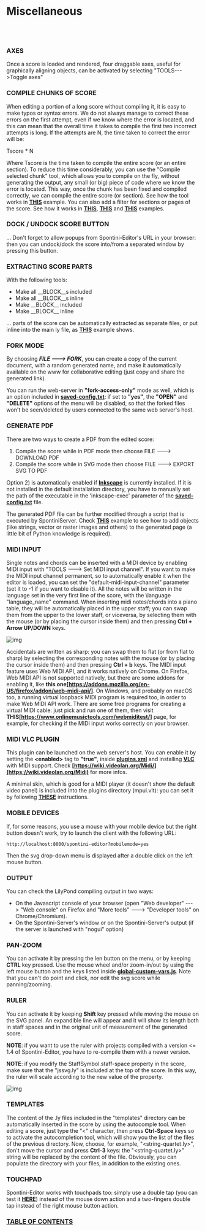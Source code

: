 <!--
Created (20/11/2020) by Paolo-Prete.
This file is part of Spontini-Editor project.

Spontini-Editor is free software: you can redistribute it and/or modify
it under the terms of the GNU General Public License as published by
the Free Software Foundation, either version 3 of the License, or
(at your option) any later version.
Spontini-Editor is distributed in the hope that it will be useful,
but WITHOUT ANY WARRANTY; without even the implied warranty of
MERCHANTABILITY or FITNESS FOR A PARTICULAR PURPOSE.  See the
GNU General Public License for more details.

You should have received a copy of the GNU General Public License
along with Spontini-Editor. If not, see <http://www.gnu.org/licenses/>.
-->

# Miscellaneous
<br></br>

### AXES

Once a score is loaded and rendered, four draggable axes, useful for graphically aligning objects, can be activated by selecting "TOOLS--->Toggle axes"

### COMPILE CHUNKS OF SCORE

When editing a portion of a long score without compiling it, it is easy to make typos or syntax errors. We do not always manage to correct these errors on the first attempt, even if we know where the error is located, and this can mean that the overall time it takes to compile the first two incorrect attempts is long. If the attempts are N, the time taken to correct the error will be:

Tscore * N

Where Tscore is the time taken to compile the entire score (or an entire section). To reduce this time considerably, you can use the "Compile selected chunk" tool, which allows you to compile on the fly, without generating the output, any small (or big) piece of code where we know the error is located.
This way, once the chunk has been fixed and compiled correctly, we can compile the entire score (or section).
See how the tool works in **[THIS](../examples/chunks-example.ly)** example.
You can also add a filter for sections or pages of the score. See how it works in **[THIS](../examples/filter-example-1.ly)**,  **[THIS](../examples/filter-example-2.ly)** and **[THIS](../examples/filter-example-3.ly)** examples.

### DOCK / UNDOCK SCORE BUTTON

... Don't forget to allow popups from Spontini-Editor's URL in your browser: then you can undock/dock the score into/from a separated window by pressing this button.

### EXTRACTING SCORE PARTS

With the following tools:

  * Make all &#95;&#95;BLOCK&#95;&#95;s included
  * Make all &#95;&#95;BLOCK&#95;&#95;s inline
  * Make &#95;&#95;BLOCK&#95;&#95; included
  * Make &#95;&#95;BLOCK&#95;&#95; inline

... parts of the score can be automatically extracted as separate files, or put inline into the main ly file, as **[THIS](../examples/string-quartet-template-example.ly)** example shows.
  
### FORK MODE

By choosing ***FILE ---> FORK***, you can create a copy of the current document, with a random generated name, and make it automatically available on the www for collaborative editing (just copy and share the generated link).

You can run the web-server in **"fork-access-only"** mode as well, which is an option included in **[saved-config.txt](../lib/saved-config.txt)**: if set to **"yes"**, the **"OPEN"** and **"DELETE"** options of the menu will be disabled, so that the forked files won't be seen/deleted by users connected to the same web server's host.

### GENERATE PDF

There are two ways to create a PDF from the edited score:

  1) Compile the score while in PDF mode then choose FILE ---> DOWNLOAD PDF
  2) Compile the score while in SVG mode then choose FILE ---> EXPORT SVG TO PDF

Option 2) is automatically enabled if **[Inkscape](https://inkscape.org/)** is currently installed. If it is not installed in the default installation directory, you have to manually set the path of the executable in the 'inkscape-exec' parameter of the **[saved-config.txt](../lib/saved-config.txt)** file.

The generated PDF file can be further modified through a script that is executed by SpontiniServer. Check **[THIS](../examples/pdf-manipulate-example.ly)** example to see how to add objects (like strings, vector or raster images and others) to the generated page (a little bit of Python knowledge is required).

### MIDI INPUT

Single notes and chords can be inserted with a MIDI device by enabling MIDI input with "TOOLS ---> Set MIDI input channel". If you want to make the MIDI input channel permanent, so to automatically enable it when the editor is loaded, you can set the "default-midi-input-channel" parameter (set it to -1 if you want to disable it).
All the notes will be written in the language set in the very first line of the score, with the \language  "language_name" command. When inserting midi notes/chords into a piano table, they will be automatically placed in the upper staff; you can swap them from the upper to the lower staff, or viceversa, by selecting them with the mouse (or by placing the cursor inside them) and then pressing **Ctrl + Arrow UP/DOWN** keys.

![img](images/midiInput.gif)

Accidentals are written as sharp: you can swap them to flat (or from flat to sharp) by selecting the corresponding notes with the mouse (or by placing the cursor inside them) and then pressing **Ctrl + b** keys.
The MIDI input feature uses Web MIDI API, and it works natively on Chrome. On Firefox, Web MIDI API is not supported natively, but there are some addons for enabling it, like **this one[https://addons.mozilla.org/en-US/firefox/addon/web-midi-api/]**.
On Windows, and probably on macOS too, a running virtual loopback MIDI program is required too, in order to make Web MIDI API work. There are some free programs for creating a virtual MIDI cable: just pick and run one of them, then visit **THIS[https://www.onlinemusictools.com/webmiditest/]** page, for example, for checking if the MIDI input works correctly on your browser.

### MIDI VLC PLUGIN

This plugin can be launched on the web server's host. You can enable it by setting the **&lt;enabled&gt;** tag to **"true"**, inside **[plugins.xml](../plugins/plugins.xml)** and installing **[VLC](https://www.videolan.org/vlc/index.html)** with MIDI support. Check **[https://wiki.videolan.org/Midi/](https://wiki.videolan.org/Midi)** for more infos.

A minimal skin, which is good for a MIDI player (it doesn't show the default video panel) is included into the plugins directory (mpui.vlt): you can set it by following **[THESE](https://www.videolan.org/vlc/skins.html)** instructions.

### MOBILE DEVICES

If, for some reasons, you use a mouse with your mobile device but the right button doesn't work, try to launch the client with the following URL:

```
http://localhost:8000/spontini-editor?mobilemode=yes
```

Then the svg drop-down menu is displayed after a double click on the left mouse button.

### OUTPUT

You can check the LilyPond compiling output in two ways:

  * On the Javascript console of your browser (open "Web developer" ---> "Web console" on Firefox and "More tools" ---> "Developer tools" on Chrome/Chromium).
  * On the Spontini-Server's window or on the Spontini-Server's output (if the server is launched with "nogui" option)
  
### PAN-ZOOM

You can activate it by pressing the len button on the menu, or by keeping **CTRL** key pressed. Use the mouse wheel and/or zoom-in/out by using the left mouse button and the keys listed inside **[global-custom-vars.js](../lib/webgui/js/global-custom-vars.js)**.
Note that you can't do point and click, nor edit the svg score while panning/zooming.

### RULER

You can activate it by keeping **Shift** key pressed while moving the mouse on the SVG panel. An expandible line will appear and it will show its length both in staff spaces and in the original unit of measurement of the generated score.

**NOTE**: if you want to use the ruler with projects compiled with a version <= 1.4 of Spontini-Editor, you have to re-compile them with a newer version.

**NOTE**: if you modify the StaffSymbol.staff-space property in the score, make sure that the "jssvg.ly" is included at the top of the score. In this way, the ruler will scale according to the new value of the property.

![img](images/ruler.jpeg)

### TEMPLATES

The content of the .ly files included in the "templates" directory can be automatically inserted in the score by using the autocomple tool.
When editing a score, just type the "<" character, then press **Ctrl-Space** keys so to activate the autocompletion tool, which will show you the list of the files of the previous directory. Now, choose, for example, "&lt;string-quartet.ly&gt;", don't move the cursor and press **Ctrl-3** keys: the "&lt;string-quartet.ly&gt;" string will be replaced by the content of the file.
Obviously, you can populate the directory with your files, in addition to the existing ones.

### TOUCHPAD

Spontini-Editor works with touchpads too: simply use a double tap (you can test it **[HERE](https://rbyers.github.io/paint.html)**) instead of the mouse down action and a two-fingers double tap instead of the right mouse button action.

### [TABLE OF CONTENTS](toc.md)
